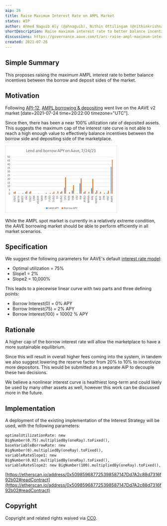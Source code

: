 ```yaml
---
aip: 26
title: Raise Maximum Interest Rate on AMPL Market
status: WIP
author: Ahmed Naguib Aly (@ahnaguib), Nithin Ottilingam (@nithinkrishna), Brandon Iles (@brandoniles)
shortDescription: Raise maximum interest rate to better balance incentives between the borrow and deposit sides of the market.
discussions: https://governance.aave.com/t/arc-raise-ampl-maximum-interest-rate/4996
created: 2021-07-26
---
```


## Simple Summary

This proposes raising the maximum AMPL interest rate to better balance incentives between the borrow and deposit sides of the market.

## Motivation

Following [API-12](https://governance.aave.com/t/proposal-add-support-for-ampl/854/8), [AMPL borrowing & depositing](https://app.aave.com/reserve-overview/AMPL-0xd46ba6d942050d489dbd938a2c909a5d5039a1610xb53c1a33016b2dc2ff3653530bff1848a515c8c5) went live on the AAVE v2 market [date=2021-07-24 time=20:22:00 timezone="UTC"].

Since then, there has been a near 100% utilization rate of deposited assets. This suggests the maximum cap of the interest rate curve is not able to reach a high enough value to effectively balance incentives between the borrow side and depositing side of the marketplace.

![Deposit and Borrow APY on AAVE, 7/24/21](../assets/AIP-26/apys.png "Deposit and Borrow APY on AAVE, 7/24/21")

While the AMPL spot market is currently in a relatively extreme condition, the AAVE borrowing market should be able to perform efficiently in all market scenarios.

## Specification

We suggest the following parameters for AAVE's default [interest rate model](https://docs.aave.com/risk/liquidity-risk/borrow-interest-rate#interest-rate-model):

- Optimal utilization = 75%
- Slope1 = 2%
- Slope2 = 10,000%

This leads to a piecewise linear curve with two parts and three defining points:

- Borrow Interest(0) = 0% APY
- Borrow Interest(75) = 2% APY
- Borrow Interest(100) = 10002 % APY

## Rationale

A higher cap of the borrow interest rate will allow the marketplace to have a more sustainable equilibrium.

Since this will result in overall higher fees coming into the system, in tandem we also suggest lowering the reserve factor from 20% to 10% to incentivize more depositors. This would be submitted as a separate AIP to decouple these two decisions.

We believe a nonlinear interest curve is healthiest long-term and could likely be used by many other assets as well, however this work can be discussed more in the future.

## Implementation

A deployment of the existing implementation of the Interest Strategy will be used, with the following parameters:

    optimalUtilizationRate: new BigNumber(0.75).multipliedBy(oneRay).toFixed(),
    baseVariableBorrowRate: new BigNumber(0).multipliedBy(oneRay).toFixed(),
    variableRateSlope1: new BigNumber(0.02).multipliedBy(oneRay).toFixed(),
    variableRateSlope2: new BigNumber(100).multipliedBy(oneRay).toFixed(),

[https://etherscan.io/address/0x509859687725398587147Dd7A2c88d7316f92b02#readContract](https://etherscan.io/address/0x509859687725398587147Dd7A2c88d7316f92b02#readContract)

## Copyright

Copyright and related rights waived via [CC0](https://creativecommons.org/publicdomain/zero/1.0/).
